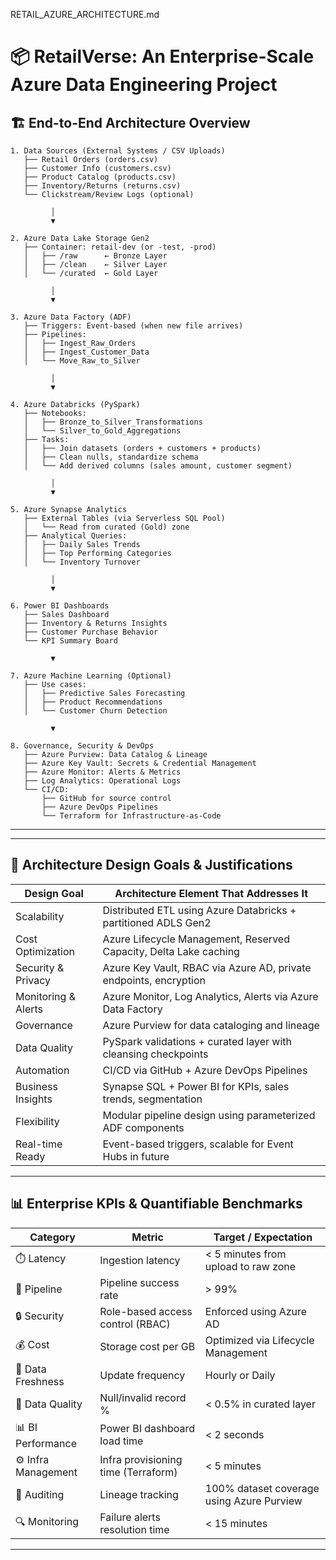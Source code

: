 RETAIL_AZURE_ARCHITECTURE.md

# 📦 RetailVerse: An Enterprise-Scale Azure Data Engineering Project

## 🏗️ End-to-End Architecture Overview

```
1. Data Sources (External Systems / CSV Uploads)
   ├── Retail Orders (orders.csv)
   ├── Customer Info (customers.csv)
   ├── Product Catalog (products.csv)
   ├── Inventory/Returns (returns.csv)
   └── Clickstream/Review Logs (optional)

         │
         ▼

2. Azure Data Lake Storage Gen2
   ├── Container: retail-dev (or -test, -prod)
   │   ├── /raw      ← Bronze Layer
   │   ├── /clean    ← Silver Layer
   │   └── /curated  ← Gold Layer

         │
         ▼

3. Azure Data Factory (ADF)
   ├── Triggers: Event-based (when new file arrives)
   ├── Pipelines:
   │   ├── Ingest_Raw_Orders
   │   ├── Ingest_Customer_Data
   │   └── Move_Raw_to_Silver

         │
         ▼

4. Azure Databricks (PySpark)
   ├── Notebooks:
   │   ├── Bronze_to_Silver_Transformations
   │   └── Silver_to_Gold_Aggregations
   ├── Tasks:
   │   ├── Join datasets (orders + customers + products)
   │   ├── Clean nulls, standardize schema
   │   └── Add derived columns (sales amount, customer segment)

         │
         ▼

5. Azure Synapse Analytics
   ├── External Tables (via Serverless SQL Pool)
   │   └── Read from curated (Gold) zone
   ├── Analytical Queries:
   │   ├── Daily Sales Trends
   │   ├── Top Performing Categories
   │   └── Inventory Turnover

         │
         ▼

6. Power BI Dashboards
   ├── Sales Dashboard
   ├── Inventory & Returns Insights
   ├── Customer Purchase Behavior
   └── KPI Summary Board

         ▼

7. Azure Machine Learning (Optional)
   ├── Use cases:
   │   ├── Predictive Sales Forecasting
   │   ├── Product Recommendations
   │   └── Customer Churn Detection

         ▼

8. Governance, Security & DevOps
   ├── Azure Purview: Data Catalog & Lineage
   ├── Azure Key Vault: Secrets & Credential Management
   ├── Azure Monitor: Alerts & Metrics
   ├── Log Analytics: Operational Logs
   └── CI/CD:
       ├── GitHub for source control
       ├── Azure DevOps Pipelines
       └── Terraform for Infrastructure-as-Code
```

---

---

## 🎯 Architecture Design Goals & Justifications

| Design Goal         | Architecture Element That Addresses It                              |
|---------------------|----------------------------------------------------------------------|
| Scalability         | Distributed ETL using Azure Databricks + partitioned ADLS Gen2       |
| Cost Optimization   | Azure Lifecycle Management, Reserved Capacity, Delta Lake caching    |
| Security & Privacy  | Azure Key Vault, RBAC via Azure AD, private endpoints, encryption    |
| Monitoring & Alerts | Azure Monitor, Log Analytics, Alerts via Azure Data Factory          |
| Governance          | Azure Purview for data cataloging and lineage                        |
| Data Quality        | PySpark validations + curated layer with cleansing checkpoints       |
| Automation          | CI/CD via GitHub + Azure DevOps Pipelines                            |
| Business Insights   | Synapse SQL + Power BI for KPIs, sales trends, segmentation          |
| Flexibility         | Modular pipeline design using parameterized ADF components           |
| Real-time Ready     | Event-based triggers, scalable for Event Hubs in future              |

---

## 📊 Enterprise KPIs & Quantifiable Benchmarks

| Category            | Metric                                  | Target / Expectation                         |
|---------------------|------------------------------------------|----------------------------------------------|
| ⏱️ Latency          | Ingestion latency                        | < 5 minutes from upload to raw zone          |
| 🔁 Pipeline         | Pipeline success rate                    | > 99%                                        |
| 🔒 Security         | Role-based access control (RBAC)         | Enforced using Azure AD                      |
| 💰 Cost             | Storage cost per GB                      | Optimized via Lifecycle Management           |
| 🔄 Data Freshness   | Update frequency                         | Hourly or Daily                              |
| 🧪 Data Quality     | Null/invalid record %                    | < 0.5% in curated layer                      |
| 📊 BI Performance  | Power BI dashboard load time             | < 2 seconds                                  |
| ⚙️ Infra Management | Infra provisioning time (Terraform)      | < 5 minutes                                  |
| 📜 Auditing         | Lineage tracking                         | 100% dataset coverage using Azure Purview    |
| 🔍 Monitoring       | Failure alerts resolution time           | < 15 minutes                                 |

---





